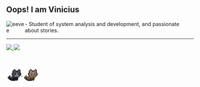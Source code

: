 ## Oops! I am Vinicius
<div>
    <img align="left" src="https://emojis.slackmojis.com/emojis/images/1479080836/1363/eevee.gif?1479080836" alt="eevee" width="50px" heigth="20px" >
</div>

<p>- Student of system analysis and development, and passionate about stories.</p>

---

<div>
  <a href="https://github.com/zv1n1">
  <img height="180em" src="https://github-readme-stats.vercel.app/api?username=zv1n1&show_icons=true&theme=synthwave&include_all_commits=true&count_private=true"/>
  <img height="180em" src="https://github-readme-stats.vercel.app/api/top-langs/?username=zv1n1&layout=compact&langs_count=16&theme=synthwave"/>
</div>
  
 ##
<div><br>
  <img align="center" alt="cat" width="40px" heigth="30px" src="https://raw.githubusercontent.com/zv1n1/my-blog/master/public/assets/cat_sit.gif ">
  <img align="center" alt="cat" width="40px" heigth="30px" src="https://raw.githubusercontent.com/zv1n1/my-blog/master/public/assets/cat2/cat_sit.gif">
 </div>
